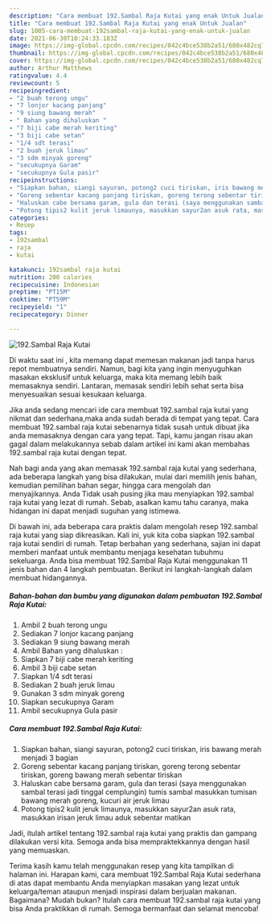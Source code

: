 ```yaml
---
description: "Cara membuat 192.Sambal Raja Kutai yang enak Untuk Jualan"
title: "Cara membuat 192.Sambal Raja Kutai yang enak Untuk Jualan"
slug: 1005-cara-membuat-192sambal-raja-kutai-yang-enak-untuk-jualan
date: 2021-06-30T10:24:33.183Z
image: https://img-global.cpcdn.com/recipes/042c4bce538b2a51/680x482cq70/192sambal-raja-kutai-foto-resep-utama.jpg
thumbnail: https://img-global.cpcdn.com/recipes/042c4bce538b2a51/680x482cq70/192sambal-raja-kutai-foto-resep-utama.jpg
cover: https://img-global.cpcdn.com/recipes/042c4bce538b2a51/680x482cq70/192sambal-raja-kutai-foto-resep-utama.jpg
author: Arthur Matthews
ratingvalue: 4.4
reviewcount: 5
recipeingredient:
- "2 buah terong ungu"
- "7 lonjor kacang panjang"
- "9 siung bawang merah"
- " Bahan yang dihaluskan "
- "7 biji cabe merah keriting"
- "3 biji cabe setan"
- "1/4 sdt terasi"
- "2 buah jeruk limau"
- "3 sdm minyak goreng"
- "secukupnya Garam"
- "secukupnya Gula pasir"
recipeinstructions:
- "Siapkan bahan, siangi sayuran, potong2 cuci tiriskan, iris bawang merah menjadi 3 bagian"
- "Goreng sebentar kacang panjang tiriskan, goreng terong sebentar tiriskan, goreng bawang merah sebentar tiriskan"
- "Haluskan cabe bersama garam, gula dan terasi (saya menggunakan sambal terasi jadi tinggal cemplungin) tumis sambal masukkan tumisan bawang merah goreng, kucuri air jeruk limau"
- "Potong tipis2 kulit jeruk limaunya, masukkan sayur2an asuk rata, masukkan irisan jeruk limau aduk sebentar matikan"
categories:
- Resep
tags:
- 192sambal
- raja
- kutai

katakunci: 192sambal raja kutai 
nutrition: 200 calories
recipecuisine: Indonesian
preptime: "PT15M"
cooktime: "PT59M"
recipeyield: "1"
recipecategory: Dinner

---
```



![192.Sambal Raja Kutai](https://img-global.cpcdn.com/recipes/042c4bce538b2a51/680x482cq70/192sambal-raja-kutai-foto-resep-utama.jpg)

Di waktu  saat ini , kita memang dapat memesan makanan jadi tanpa harus repot membuatnya sendiri. Namun, bagi kita yang ingin menyuguhkan masakan eksklusif untuk keluarga, maka kita memang lebih baik memasaknya sendiri. Lantaran, memasak sendiri lebih sehat serta bisa menyesuaikan sesuai kesukaan keluarga.

Jika anda sedang mencari ide cara membuat 192.sambal raja kutai yang nikmat dan sederhana,maka anda sudah berada di tempat yang tepat. Cara membuat 192.sambal raja kutai  sebenarnya tidak susah untuk dibuat jika anda memasaknya dengan cara yang tepat. Tapi, kamu jangan risau akan gagal dalam melakukannya 
sebab dalam artikel ini kami akan membahas 192.sambal raja kutai dengan tepat.  



Nah bagi anda yang akan memasak 192.sambal raja kutai yang sederhana, ada beberapa langkah yang bisa dilakukan, mulai dari memilih jenis bahan, kemudian pemilihan bahan segar, hingga cara mengolah dan menyajikannya. Anda Tidak usah pusing jika mau menyiapkan 192.sambal raja kutai yang lezat di rumah. Sebab, asalkan kamu  tahu caranya, maka hidangan ini dapat menjadi suguhan yang istimewa.

Di bawah ini, ada beberapa cara praktis  dalam mengolah resep 192.sambal raja kutai yang siap dikreasikan. Kali ini, yuk kita coba siapkan 192.sambal raja kutai sendiri di rumah. Tetap berbahan yang sederhana, sajian ini dapat memberi manfaat untuk membantu menjaga kesehatan tubuhmu sekeluarga. Anda bisa membuat 192.Sambal Raja Kutai menggunakan 11 jenis bahan dan 4 langkah pembuatan. Berikut ini langkah-langkah dalam membuat hidangannya.

<!--inarticleads1-->

##### Bahan-bahan dan bumbu yang digunakan dalam pembuatan 192.Sambal Raja Kutai:

1. Ambil 2 buah terong ungu
1. Sediakan 7 lonjor kacang panjang
1. Sediakan 9 siung bawang merah
1. Ambil  Bahan yang dihaluskan :
1. Siapkan 7 biji cabe merah keriting
1. Ambil 3 biji cabe setan
1. Siapkan 1/4 sdt terasi
1. Sediakan 2 buah jeruk limau
1. Gunakan 3 sdm minyak goreng
1. Siapkan secukupnya Garam
1. Ambil secukupnya Gula pasir




<!--inarticleads2-->

##### Cara membuat 192.Sambal Raja Kutai:

1. Siapkan bahan, siangi sayuran, potong2 cuci tiriskan, iris bawang merah menjadi 3 bagian
1. Goreng sebentar kacang panjang tiriskan, goreng terong sebentar tiriskan, goreng bawang merah sebentar tiriskan
1. Haluskan cabe bersama garam, gula dan terasi (saya menggunakan sambal terasi jadi tinggal cemplungin) tumis sambal masukkan tumisan bawang merah goreng, kucuri air jeruk limau
1. Potong tipis2 kulit jeruk limaunya, masukkan sayur2an asuk rata, masukkan irisan jeruk limau aduk sebentar matikan




Jadi, itulah artikel tentang  192.sambal raja kutai  yang praktis dan gampang dilakukan versi kita. Semoga anda bisa mempraktekkannya dengan hasil yang memuaskan. 

Terima kasih kamu telah menggunakan resep yang kita tampilkan di halaman ini. Harapan kami, cara membuat  192.Sambal Raja Kutai sederhana di atas dapat membantu Anda menyiapkan masakan yang lezat untuk keluarga/teman ataupun menjadi inspirasi dalam berjualan makanan. Bagaimana? Mudah bukan? Itulah cara membuat 192.sambal raja kutai yang bisa Anda praktikkan di rumah. Semoga bermanfaat dan selamat mencoba!

